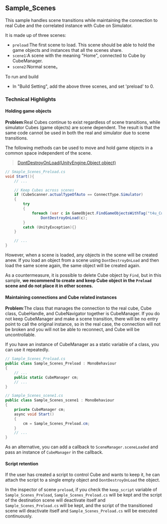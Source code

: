 ## Sample_Scenes

This sample handles scene transitions while maintaining the connection to real Cube and the correlated instance with Cube on Simulator.

It is made up of three scenes:
- `preload`:The first scene to load. This scene should be able to hold the game objects and instances that all the scenes share.
- `scene1`:A scene with the meaning "Home", connected to Cube by CubeManager.
- `scene2`:Normal scene。

To run and build
- In "Build Setting", add the above three scenes, and set 'preload' to 0.

### Technical Highlights

#### Holding game objects

**Problem**:Real Cubes continue to exist regardless of scene transitions, while simulator Cubes (game objects) are scene dependent. The result is that the same code cannot be used in both the real and simulator due to scene transitions.

The following methods can be used to move and hold game objects in a common space independent of the scene.

> [DontDestroyOnLoad(UnityEngine.Object object)](https://docs.unity3d.com/2021.3/Documentation/ScriptReference/Object.DontDestroyOnLoad.html)

```c#
// Smaple_Scenes_Preload.cs
void Start(){
    // ...

    // Keep Cubes across scenes
    if (CubeScanner.actualTypeOfAuto == ConnectType.Simulator)
    {
        try
        {
            foreach (var c in GameObject.FindGameObjectsWithTag("t4u_Cube"))
                DontDestroyOnLoad(c);
        }
        catch (UnityException){}
    }

    // ...
}
```

However, when a scene is loaded, any objects in the scene will be created anew.
If you load an object from a scene using `DontDestroyOnLoad` and then load the same scene again, the same object will be created again.

As a countermeasure, it is possible to delete Cube object by `Find`, but in this sample, **we recommend to create and keep Cube object in the `Preload` scene and do not place it in other scenes.**

#### Maintaining connections and Cube related instances

**Problem**:The class that manages the connection to the real cube, Cube class, CubeHandle, and CubeNavigator together is CubeManager. If you do not keep CubeManager and make a scene transition, there will be no entry point to call the original instance, so in the real case, the connection will not be broken and you will not be able to reconnect, and Cube will be uncontrollable.

If you have an instance of CubeManager as a static variable of a class, you can use it repeatedly.

```c#
// Sample_Scenes_Preload.cs
public class Sample_Scenes_Preload : MonoBehaviour
{
    // ...
    public static CubeManager cm;
    // ...
}

// Sample_Scenes_scene1.cs
public class Sample_Scenes_scene1 : MonoBehaviour
{
    private CubeManager cm;
    async void Start()
    {
        cm = Sample_Scenes_Preload.cm;
    }
    // ...
}
```

As an alternative, you can add a callback to `SceneManager.sceneLoaded` and pass an instance of `CubeManager` in the callback.

#### Script retention

If the user has created a script to control Cube and wants to keep it, he can attach the script to a single empty object and `DontDestroyOnLoad` the object.

In the inspector of scene `preload`, if you check the `keep_script` variable of `Sample_Scenes_Preload`, `Sample_Scenes_Preload.cs` will be kept and the script of the destination scene will deactivate itself and ` Sample_Scenes_Preload.cs` will be kept, and the script of the transitioned scene will deactivate itself and `Sample_Scenes_Preload.cs` will be executed continuously.

